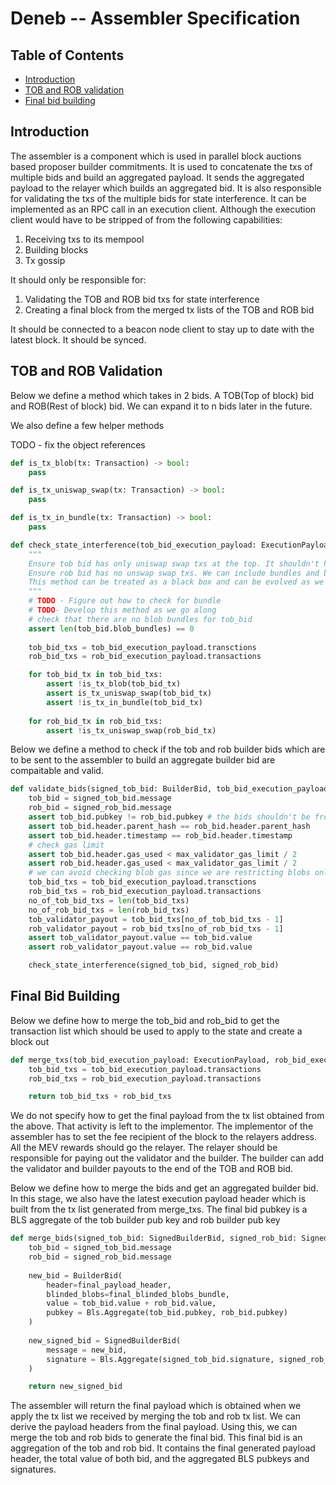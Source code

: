 # Deneb -- Assembler Specification

## Table of Contents

<!-- START doctoc generated TOC please keep comment here to allow auto update -->
<!-- DON'T EDIT THIS SECTION, INSTEAD RE-RUN doctoc TO UPDATE -->

- [Introduction](#introduction)
- [TOB and ROB validation](#containers)
- [Final bid building](#containers)

<!-- END doctoc generated TOC please keep comment here to allow auto update -->

## Introduction

The assembler is a component which is used in parallel block auctions based proposer builder commitments. It is used to concatenate the txs of multiple
bids and build an aggregated payload. It sends the aggregated payload to the relayer which builds an aggregated bid.
It is also responsible for validating the txs of the multiple bids for state interference.
It can be implemented as an RPC call in an execution client. Although the execution client would have to be stripped of from the following capabilities:
1. Receiving txs to its mempool
2. Building blocks
3. Tx gossip

It should only be responsible for:
1. Validating the TOB and ROB bid txs for state interference
2. Creating a final block from the merged tx lists of the TOB and ROB bid

It should be connected to a beacon node client to stay up to date with the latest block. It should be synced.

## TOB and ROB Validation

Below we define a method which takes in 2 bids. A TOB(Top of block) bid and ROB(Rest of block) bid. We can expand it to n bids later
in the future. 

We also define a few helper methods

TODO - fix the object references

```python
def is_tx_blob(tx: Transaction) -> bool:
    pass
```

```python
def is_tx_uniswap_swap(tx: Transaction) -> bool:
    pass
```

```python
def is_tx_in_bundle(tx: Transaction) -> bool:
    pass
```

```python
def check_state_interference(tob_bid_execution_payload: ExecutionPayload, rob_bid_execution_payload: ExecutionPaylod):
    """
    Ensure tob bid has only uniswap swap txs at the top. It shouldn't have bundles, blob txs and meta txs.
    Ensure rob bid has no unswap swap txs. We can include bundles and blob txs.
    This method can be treated as a black box and can be evolved as we go along with developing pepc-boost.
    """    
    # TODO - Figure out how to check for bundle
    # TODO- Develop this method as we go along    
    # check that there are no blob bundles for tob_bid
    assert len(tob_bid.blob_bundles) == 0
    
    tob_bid_txs = tob_bid_execution_payload.transctions
    rob_bid_txs = rob_bid_execution_payload.transactions

    for tob_bid_tx in tob_bid_txs:
        assert !is_tx_blob(tob_bid_tx)
        assert is_tx_uniswap_swap(tob_bid_tx)
        assert !is_tx_in_bundle(tob_bid_tx)
    
    for rob_bid_tx in rob_bid_txs:
        assert !is_tx_uniswap_swap(rob_bid_tx)
```

Below we define a method to check if the tob and rob builder bids which are to be sent to the assembler to build an aggregate builder bid are compaitable and valid.

```python
def validate_bids(signed_tob_bid: BuilderBid, tob_bid_execution_payload: ExecutionPayload, signed_rob_bid: BuilderBid, rob_bid_execution_payload: ExecutionPaylod, max_validator_gas_limit: uint64) -> bool:
    tob_bid = signed_tob_bid.message
    rob_bid = signed_rob_bid.message
    assert tob_bid.pubkey != rob_bid.pubkey # the bids shouldn't be from the same builder
    assert tob_bid.header.parent_hash == rob_bid.header.parent_hash
    assert tob_bid.header.timestamp == rob_bid.header.timestamp
    # check gas limit
    assert tob_bid.header.gas_used < max_validator_gas_limit / 2
    assert rob_bid.header.gas_used < max_validator_gas_limit / 2
    # we can avoid checking blob gas since we are restricting blobs only to ROB and also given that blobs work in a seperate gas fee market
    tob_bid_txs = tob_bid_execution_payload.transctions
    rob_bid_txs = rob_bid_execution_payload.transactions
    no_of_tob_bid_txs = len(tob_bid_txs)
    no_of_rob_bid_txs = len(rob_bid_txs)
    tob_validator_payout = tob_bid_txs[no_of_tob_bid_txs - 1]
    rob_validator_payout = rob_bid_txs[no_of_rob_bid_txs - 1]
    assert tob_validator_payout.value == tob_bid.value
    assert rob_validator_payout.value == rob_bid.value

    check_state_interference(signed_tob_bid, signed_rob_bid)
```

## Final Bid Building

Below we define how to merge the tob_bid and rob_bid to get the transaction list which should be used to apply to the state and create a block out

```python
def merge_txs(tob_bid_execution_payload: ExecutionPayload, rob_bid_execution_payload: ExecutionPaylod) -> Transaction[]:
    tob_bid_txs = tob_bid_execution_payload.transactions
    rob_bid_txs = rob_bid_execution_payload.transactions

    return tob_bid_txs + rob_bid_txs
```

We do not specify how to get the final payload from the tx list obtained from the above. That activity is left to the implementor. The implementor of the assembler
has to set the fee recipient of the block to the relayers address. All the MEV rewards should go the relayer. The relayer should be responsible for paying out the validator
and the builder. The builder can add the validator and builder payouts to the end of the TOB and ROB bid. 

Below we define how to merge the bids and get an aggregated builder bid. In this stage, we also have the latest execution payload header which is 
built from the tx list generated from merge_txs. The final bid pubkey is a BLS aggregate of the tob builder pub key and rob builder pub key 

```python
def merge_bids(signed_tob_bid: SignedBuilderBid, signed_rob_bid: SignedBuilderBid, final_payload_header: ExecutionPayloadHeader, final_blinded_blobs_bundle: BlindedBlobsBundle) -> SignedBuilderBid:
    tob_bid = signed_tob_bid.message
    rob_bid = signed_rob_bid.message
    
    new_bid = BuilderBid(
        header=final_payload_header,
        blinded_blobs=final_blinded_blobs_bundle,
        value = tob_bid.value + rob_bid.value,
        pubkey = Bls.Aggregate(tob_bid.pubkey, rob_bid.pubkey)
    )
    
    new_signed_bid = SignedBuilderBid(
        message = new_bid,
        signature = Bls.Aggregate(signed_tob_bid.signature, signed_rob_bid.signature)
    )

    return new_signed_bid
```

The assembler will return the final payload which is obtained when we apply the tx list we received by merging the tob and rob tx list. We can derive
the payload headers from the final payload. Using this, we can merge the tob and rob bids to generate the final bid. This final bid is an aggregation 
of the tob and rob bid. It contains the final generated payload header, the total value of both bid, and the aggregated BLS pubkeys and signatures.